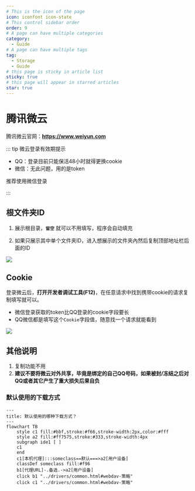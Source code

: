 ```yaml
---
# This is the icon of the page
icon: iconfont icon-state
# This control sidebar order
order: 9
# A page can have multiple categories
category:
  - Guide
# A page can have multiple tags
tag:
  - Storage
  - Guide
# this page is sticky in article list
sticky: true
# this page will appear in starred articles
star: true
---
```


# 腾讯微云

腾讯微云官网：**https://www.weiyun.com**

::: tip 微云登录有效期提示

- QQ：登录目前只能保活48小时就得更换cookie
- 微信：无此问题，用的是token

推荐使用微信登录

:::

## **根文件夹ID**

1. 展示根目录，**`留空`** 就可以不用填写，程序会自动填充

2. 如果只展示其中单个文件夹ID，进入想展示的文件夹內然后复制顶部地址栏后面的ID

![](/img/drivers/weiyun/weiyun_fl_id.png)



## **Cookie**

登录微云后，**打开开发者调试工具(F12)**，在任意请求中找到携带cookie的请求复制填写就可以。

- 微信登录获取的token比QQ登录的cookie字段要长
- QQ微信都是填写这个`Cookie`字段值，随意找一个请求就能看到

![](/img/drivers/weiyun/weiyun_cookie.png)

## **其他说明**

1. 复制功能不用
2. **建议不要将微云对外共享，毕竟是绑定的自己QQ号码，如果被封/冻结之后对QQ或者其它产生了重大损失后果自负**



### **默认使用的下载方式**


```mermaid
---
title: 默认使用的哪种下载方式？
---
flowchart TB
    style c1 fill:#bbf,stroke:#f66,stroke-width:2px,color:#fff
    style a2 fill:#ff7575,stroke:#333,stroke-width:4px
    subgraph ide1 [ ]
    c1
    end
    c1[本机代理]:::someclass==默认===>a2[用户设备]
    classDef someclass fill:#f96
    b1[代理URL]-.备选.->a2[用户设备]
    click b1 "../drivers/common.html#webdav-策略"
    click c1 "../drivers/common.html#webdav-策略"
```
